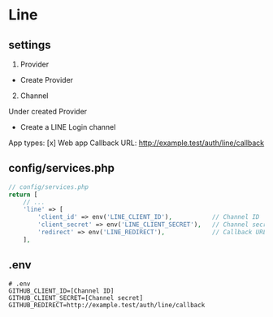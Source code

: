 # Line

## settings

1. Provider

- Create Provider

2. Channel

Under created Provider

- Create a LINE Login channel

App types: [x] Web app
Callback URL: http://example.test/auth/line/callback

## config/services.php

```php
// config/services.php
return [
    // ...
    'line' => [
        'client_id' => env('LINE_CLIENT_ID'),           // Channel ID
        'client_secret' => env('LINE_CLIENT_SECRET'),   // Channel secret
        'redirect' => env('LINE_REDIRECT'),             // Callback URL
    ],
```

## .env

```
# .env
GITHUB_CLIENT_ID=[Channel ID]
GITHUB_CLIENT_SECRET=[Channel secret]
GITHUB_REDIRECT=http://example.test/auth/line/callback
```
